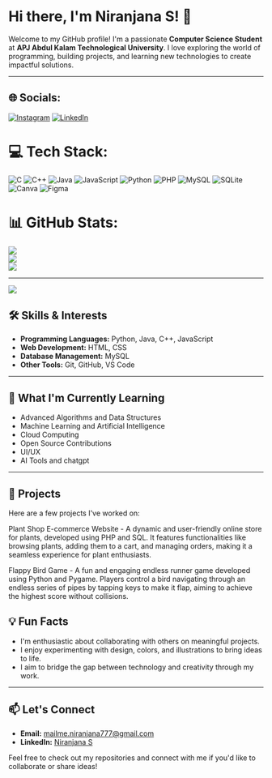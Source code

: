 # Hi there, I'm Niranjana S! 👋

Welcome to my GitHub profile! I'm a passionate **Computer Science Student** at **APJ Abdul Kalam Technological University**. I love exploring the world of programming, building projects, and learning new technologies to create impactful solutions.

---


## 🌐 Socials:
[![Instagram](https://img.shields.io/badge/Instagram-%23E4405F.svg?logo=Instagram&logoColor=white)](https://instagram.com/_niranjanas) [![LinkedIn](https://img.shields.io/badge/LinkedIn-%230077B5.svg?logo=linkedin&logoColor=white)](https://linkedin.com/in/itsmeniranjana) 

# 💻 Tech Stack:
![C](https://img.shields.io/badge/c-%2300599C.svg?style=for-the-badge&logo=c&logoColor=white) ![C++](https://img.shields.io/badge/c++-%2300599C.svg?style=for-the-badge&logo=c%2B%2B&logoColor=white) ![Java](https://img.shields.io/badge/java-%23ED8B00.svg?style=for-the-badge&logo=openjdk&logoColor=white) ![JavaScript](https://img.shields.io/badge/javascript-%23323330.svg?style=for-the-badge&logo=javascript&logoColor=%23F7DF1E) ![Python](https://img.shields.io/badge/python-3670A0?style=for-the-badge&logo=python&logoColor=ffdd54) ![PHP](https://img.shields.io/badge/php-%23777BB4.svg?style=for-the-badge&logo=php&logoColor=white) ![MySQL](https://img.shields.io/badge/mysql-4479A1.svg?style=for-the-badge&logo=mysql&logoColor=white) ![SQLite](https://img.shields.io/badge/sqlite-%2307405e.svg?style=for-the-badge&logo=sqlite&logoColor=white) ![Canva](https://img.shields.io/badge/Canva-%2300C4CC.svg?style=for-the-badge&logo=Canva&logoColor=white) ![Figma](https://img.shields.io/badge/figma-%23F24E1E.svg?style=for-the-badge&logo=figma&logoColor=white) 

# 📊 GitHub Stats:
![](https://github-readme-stats.vercel.app/api?username=Niranjana432&theme=dark&hide_border=false&include_all_commits=false&count_private=false)<br/>
![](https://github-readme-streak-stats.herokuapp.com/?user=Niranjana432&theme=dark&hide_border=false)<br/>
![](https://github-readme-stats.vercel.app/api/top-langs/?username=Niranjana432&theme=dark&hide_border=false&include_all_commits=false&count_private=false&layout=compact)

---
[![](https://visitcount.itsvg.in/api?id=Niranjana432&icon=0&color=0)](https://visitcount.itsvg.in)

## 🛠️ Skills & Interests

- **Programming Languages:** Python, Java, C++, JavaScript
- **Web Development:** HTML, CSS
- **Database Management:** MySQL
- **Other Tools:** Git, GitHub, VS Code

---

## 🌟 What I'm Currently Learning

- Advanced Algorithms and Data Structures
- Machine Learning and Artificial Intelligence
- Cloud Computing
- Open Source Contributions
- UI/UX
- AI Tools and chatgpt

---

## 🚀 Projects

Here are a few projects I've worked on:

Plant Shop E-commerce Website - A dynamic and user-friendly online store for plants, developed using PHP and SQL. It features functionalities like browsing plants, adding them to a cart, and managing orders, making it a seamless experience for plant enthusiasts.

Flappy Bird Game - A fun and engaging endless runner game developed using Python and Pygame. Players control a bird navigating through an endless series of pipes by tapping keys to make it flap, aiming to achieve the highest score without collisions.
## 💡 Fun Facts

- I'm enthusiastic about collaborating with others on meaningful projects.
- I enjoy experimenting with design, colors, and illustrations to bring ideas to life.
- I aim to bridge the gap between technology and creativity through my work.

---

## 📫 Let's Connect

- **Email:** mailme.niranjana777@gmail.com
- **LinkedIn:** [Niranjana S](https://www.linkedin.com/in/itsmeniranjana/)

Feel free to check out my repositories and connect with me if you'd like to collaborate or share ideas!

